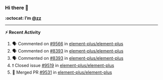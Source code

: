 ### Hi there 👋

**:octocat: I’m [@zz](https://github.com/holazz)**

---

**:zap: Recent Activity**

<!--START_SECTION:activity-->
1. 🗣 Commented on [#9566](https://github.com/element-plus/element-plus/issues/9566) in [element-plus/element-plus](https://github.com/element-plus/element-plus)
2. 🗣 Commented on [#8393](https://github.com/element-plus/element-plus/issues/8393) in [element-plus/element-plus](https://github.com/element-plus/element-plus)
3. 🗣 Commented on [#8393](https://github.com/element-plus/element-plus/issues/8393) in [element-plus/element-plus](https://github.com/element-plus/element-plus)
4. ❗️ Closed issue [#9519](https://github.com/element-plus/element-plus/issues/9519) in [element-plus/element-plus](https://github.com/element-plus/element-plus)
5. 🎉 Merged PR [#9531](https://github.com/element-plus/element-plus/pull/9531) in [element-plus/element-plus](https://github.com/element-plus/element-plus)
<!--END_SECTION:activity-->
